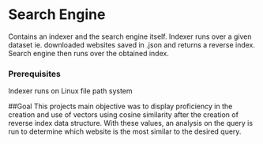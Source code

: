 # Search Engine

Contains an indexer and the search engine itself. Indexer runs over a given dataset ie. downloaded websites saved in .json and returns a reverse index. Search engine then runs over the obtained index.

### Prerequisites

Indexer runs on Linux file path system

##Goal
This projects main objective was to display proficiency in the creation and use of vectors using cosine similarity after the creation of reverse index data structure. With these values, an analysis on the query is run to determine which website is the most similar to the desired query.  

